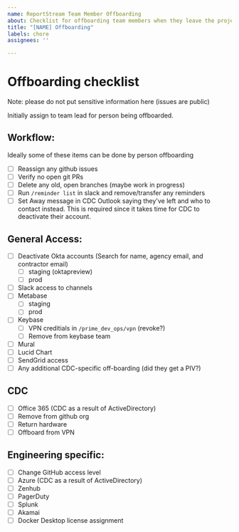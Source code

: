 ```yaml
---
name: ReportStream Team Member Offboarding
about: Checklist for offboarding team members when they leave the project.
title: "[NAME] Offboarding"
labels: chore
assignees: ''

---
```


# Offboarding checklist

Note: please do not put sensitive information here (issues are public)

Initially assign to team lead for person being offboarded.

## Workflow:
Ideally some of these items can be done by person offboarding
- [ ] Reassign any github issues
- [ ] Verify no open git PRs
- [ ] Delete any old, open branches (maybe work in progress)
- [ ] Run `/reminder list` in slack and remove/transfer any reminders 
- [ ] Set Away message in CDC Outlook saying they've left and who to contact instead. 
This is required since it takes time for CDC to deactivate their account.

## General Access:
- [ ] Deactivate Okta accounts (Search for name, agency email, and contractor email)
  - [ ] staging (oktapreview)
  - [ ] prod
- [ ] Slack access to channels
- [ ] Metabase
  - [ ] staging
  - [ ] prod
- [ ] Keybase
  - [ ] VPN creditials in `/prime_dev_ops/vpn` (revoke?)
  - [ ] Remove from keybase team
- [ ] Mural
- [ ] Lucid Chart
- [ ] SendGrid access
- [ ] Any additional CDC-specific off-boarding (did they get a PIV?)

## CDC
- [ ] Office 365 (CDC as a result of ActiveDirectory)
- [ ] Remove from github org
- [ ] Return hardware
- [ ] Offboard from VPN

## Engineering specific:
- [ ] Change GitHub access level
- [ ] Azure (CDC as a result of ActiveDirectory)
- [ ] Zenhub
- [ ] PagerDuty
- [ ] Splunk
- [ ] Akamai
- [ ] Docker Desktop license assignment
